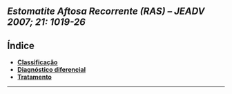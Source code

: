 ## ***Estomatite Aftosa Recorrente (RAS) – JEADV 2007; 21: 1019-26***

## Índice

- [**Classificação**](classificao.md)
- [**Diagnóstico diferencial**](diagnstico-diferencial.md)
- [**Tratamento**](tratamento.md)

---


